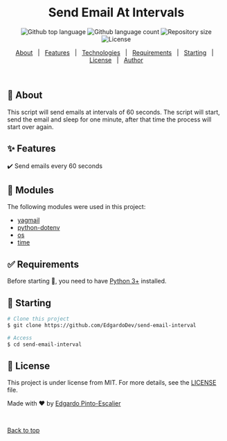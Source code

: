<div align="center" id="top"> 
  &#xa0;

  <!-- <a href="https://sendemailinterval.netlify.app">Demo</a> -->
</div>

<h1 align="center">Send Email At Intervals</h1>

<p align="center">
  <img alt="Github top language" src="https://img.shields.io/github/languages/top/EdgardoDev/send-email-interval?color=1976D2">

  <img alt="Github language count" src="https://img.shields.io/github/languages/count/EdgardoDev/send-email-interval?color=1976D2">

  <img alt="Repository size" src="https://img.shields.io/github/repo-size/EdgardoDev/send-email-interval?color=1976D2">

  <img alt="License" src="https://img.shields.io/github/license/EdgardoDev/send-email-interval?color=1976D2">

  <!-- <img alt="Github issues" src="https://img.shields.io/github/issues/{{YOUR_GITHUB_USERNAME}}/send-email-interval?color=56BEB8" /> -->

  <!-- <img alt="Github forks" src="https://img.shields.io/github/forks/{{YOUR_GITHUB_USERNAME}}/send-email-interval?color=56BEB8" /> -->

  <!-- <img alt="Github stars" src="https://img.shields.io/github/stars/{{YOUR_GITHUB_USERNAME}}/send-email-interval?color=56BEB8" /> -->
</p>

<!-- Status -->

<!-- <h4 align="center"> 
	🚧  Send Email Interval 🚀 Under construction...  🚧
</h4> 

<hr> -->

<p align="center">
  <a href="#dart-about">About</a> &#xa0; | &#xa0; 
  <a href="#sparkles-features">Features</a> &#xa0; | &#xa0;
  <a href="#rocket-technologies">Technologies</a> &#xa0; | &#xa0;
  <a href="#white_check_mark-requirements">Requirements</a> &#xa0; | &#xa0;
  <a href="#checkered_flag-starting">Starting</a> &#xa0; | &#xa0;
  <a href="#memo-license">License</a> &#xa0; | &#xa0;
  <a href="https://github.com/EdgardoDev" target="_blank">Author</a>
</p>

<br>

## :dart: About ##

This script will send emails at intervals of 60 seconds. The script will start, send the email and sleep for one minute, after that time the process will start over again.

## :sparkles: Features ##

:heavy_check_mark: Send emails every 60 seconds

## :rocket: Modules ##

The following modules were used in this project:

- [yagmail](https://pypi.org/project/yagmail/)
- [python-dotenv](https://pypi.org/project/python-dotenv/)
- [os](https://docs.python.org/3/library/os.html#module-os)
- [time](https://pypi.org/search/?q=time&o=)

## :white_check_mark: Requirements ##

Before starting :checkered_flag:, you need to have [Python 3+](https://www.python.org/download/releases/3.0/) installed.

## :checkered_flag: Starting ##

```bash
# Clone this project
$ git clone https://github.com/EdgardoDev/send-email-interval

# Access
$ cd send-email-interval
```

## :memo: License ##

This project is under license from MIT. For more details, see the [LICENSE](LICENSE.md) file.


Made with :heart: by <a href="https://github.com/EdgardoDev" target="_blank">Edgardo Pinto-Escalier</a>

&#xa0;

<a href="#top">Back to top</a>
